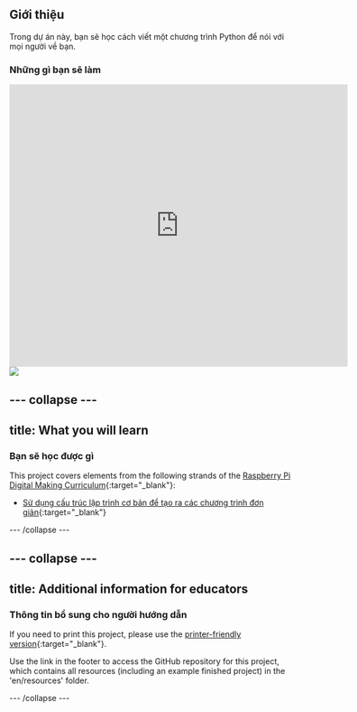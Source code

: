 ## Giới thiệu

Trong dự án này, bạn sẽ học cách viết một chương trình Python để nói với mọi người về bạn.

### Những gì bạn sẽ làm

<div class="trinket">
  <iframe src="https://trinket.io/embed/python/a1f663ae0d?outputOnly=true&start=result" width="600" height="500" frameborder="0" marginwidth="0" marginheight="0" allowfullscreen>
  </iframe>
  <img src="images/me-final.png">
</div>

## \--- collapse \---

## title: What you will learn

### Bạn sẽ học được gì

This project covers elements from the following strands of the [Raspberry Pi Digital Making Curriculum](https://rpf.io/curriculum){:target="_blank"}:

+ [Sử dụng cấu trúc lập trình cơ bản để tạo ra các chương trình đơn giản](https://www.raspberrypi.org/curriculum/programming/creator){:target="_blank"}

\--- /collapse \---

## \--- collapse \---

## title: Additional information for educators

### Thông tin bổ sung cho người hướng dẫn

If you need to print this project, please use the [printer-friendly version](https://projects.raspberrypi.org/en/projects/about-me/print){:target="_blank"}.

Use the link in the footer to access the GitHub repository for this project, which contains all resources (including an example finished project) in the 'en/resources' folder.

\--- /collapse \---